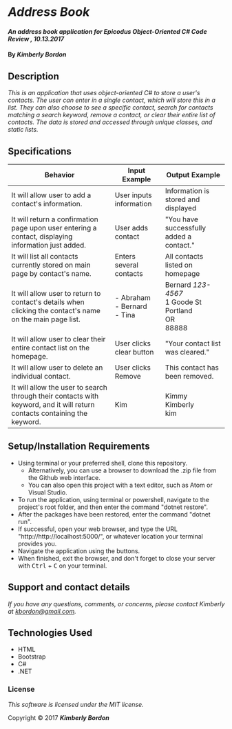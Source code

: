 # _Address Book_

#### _An address book application for Epicodus Object-Oriented C# Code Review , 10.13.2017_

#### By _**Kimberly Bordon**_

## Description

_This is an application that uses object-oriented C# to store a user's contacts. The user can enter in a single contact, which will store this in a list. They can also choose to see a specific contact, search for contacts matching a search keyword, remove a contact, or clear their entire list of contacts. The data is stored and accessed through unique classes, and static lists._


## Specifications

| Behavior | Input Example | Output Example |
|----------|---------------|----------------|
| It will allow user to add a contact's information.| User inputs information| Information is stored and displayed |
| It will return a confirmation page upon user entering a contact, displaying information just added. | User adds contact| "You have successfully added a contact."|
| It will list all contacts currently stored on main page by contact's name. | Enters several contacts | All contacts listed on homepage |
| It will allow user to return to contact's details when clicking the contact's name on the main page list. | - Abraham <br> - Bernard <br> - Tina | Bernard _123-4567_ <br> 1 Goode St <br> Portland <br> OR <br> 88888 |
| It will allow user to clear their entire contact list on the homepage. | User clicks clear button| "Your contact list was cleared."|
| It will allow user to delete an individual contact. | User clicks Remove | This contact has been removed.|
| It will allow the user to search through their contacts with keyword, and it will return contacts containing the keyword. | Kim | Kimmy <br> Kimberly <br>kim |
## Setup/Installation Requirements

* Using terminal or your preferred shell, clone this repository.
  * Alternatively, you can use a browser to download the .zip file from the Github web interface.
  * You can also open this project with a text editor, such as Atom or Visual Studio.
* To run the application, using terminal or powershell, navigate to the project's root folder, and then enter the command "dotnet restore".
* After the packages have been restored, enter the command "dotnet run".
* If successful, open your web browser, and type the URL "http://http://localhost:5000/", or whatever location your terminal provides you.
* Navigate the application using the buttons.
* When finished, exit the browser, and don't forget to close your server with <kbd>Ctrl</kbd> + <kbd>C</kbd> on your terminal.


## Support and contact details

_If you have any questions, comments, or concerns, please contact Kimberly at [kbordon@gmail.com](mailto:kbordon@gmail.com)._

## Technologies Used

* HTML
* Bootstrap
* C#
* .NET

### License

*This software is licensed under the MIT license.*

Copyright © 2017 **_Kimberly Bordon_**
